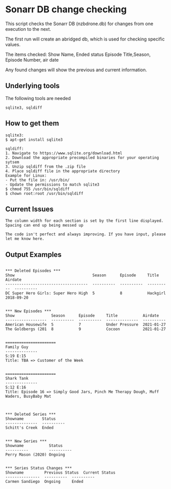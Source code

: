 # Sonarr DB change checking

This script checks the Sonarr DB (nzbdrone.db) for changes from one execution to the next.

The first run will create an abridged db, which is used for checking specific values.

The items checked:
Show Name, Ended status
Episode Title,Season, Episode Number, air date

Any found changes will show the previous and current information. 

## Underlying tools

The following tools are needed

```
sqlite3, sqldiff
```

## How to get them
```
sqlite3:
$ apt-get install sqlite3

sqldiff:
1. Navigate to https://www.sqlite.org/download.html
2. Download the appropriate precompiled binaries for your operating sytsem
3. Unzip sqldiff from the .zip file
4. Place sqldiff file in the appropriate directory
Example for Linux:
- Put the file in: /usr/bin/
- Update the permissions to match sqlite3
$ chmod 755 /usr/bin/sqldiff
$ chown root:root /usr/bin/sqldiff
```

## Current Issues
```
The column width for each section is set by the first line displayed. Spacing can end up being messed up

The code isn't perfect and always improving. If you have input, please let me know here.
```


## Output Examples
```

*** Deleted Episodes ***
Show                                  Season      Episode     Title       Airdate
------------------------------------  ----------  ----------  ----------  ----------
DC Super Hero Girls: Super Hero High  5           8           Hackgirl    2018-09-20


*** New Episodes ***
Show                Season      Episode     Title           Airdate
------------------  ----------  ----------  --------------  ----------
American Housewife  5           7           Under Pressure  2021-01-27
The Goldbergs (201  8           9           Cocoon          2021-01-27


======================
Family Guy
--------------
S:19 E:15
Title: TBA => Customer of the Week


======================
Shark Tank
--------------
S:12 E:16
Title: Episode 16 => Simply Good Jars, Pinch Me Therapy Dough, Muff Waders, BusyBaby Mat



*** Deleted Series ***
Showname        Status
--------------  ----------
Schitt's Creek  Ended


*** New Series ***
Showname           Status
----------         ----------
Perry Mason (2020) Ongoing


*** Series Status Changes ***
Showname         Previous Status  Current Status
---------------  ----------  ----------
Carmen Sandiego  Ongoing     Ended


